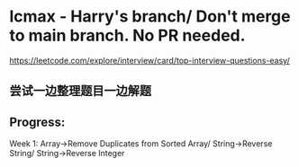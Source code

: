 # lcmax - Harry's branch/ Don't merge to main branch. No PR needed.

https://leetcode.com/explore/interview/card/top-interview-questions-easy/

## 尝试一边整理题目一边解题

## Progress:
Week 1: Array->Remove Duplicates from Sorted Array/ String->Reverse String/ String->Reverse Integer
